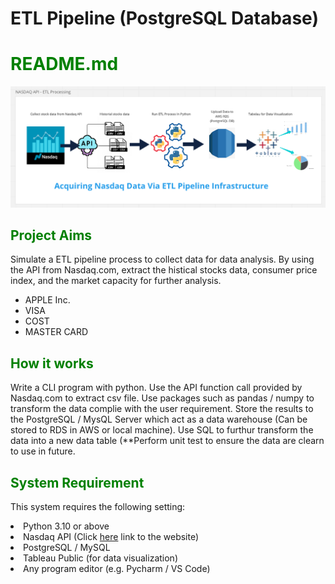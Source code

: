 # ETL Pipeline (PostgreSQL Database)

<html>
<head></head> 
<body data-gr-ext-installed="" data-new-gr-c-s-check-loaded="14.1087.0">
<h1><span style="color:#008000;">README.md</span></h1>
<img src="https://github.com/data-engineer-sk/dataWarehouse-PostgreSQL-1/blob/main/Nasdaq%20API%20-%20ETL%20Processing.png" ALIGN=”left” alt="ETL Processing via Nasdaq API" />
</body>
</html>
  
<h2><span style="color:#008000;">Project Aims</span></h2>
<p>
 Simulate a ETL pipeline process to collect data for data analysis.  By using the API from Nasdaq.com, extract the histical stocks data, consumer price index, and the  market capacity for further analysis.
 <ul>
  <li>APPLE Inc.</li>
  <li>VISA</li>
  <li>COST</li>
  <li>MASTER CARD</li>
</ul>
</p>
<h2><span style="color:#008000;">How it works</span></h2>
<p>Write a CLI program with python.  Use the API function call provided by Nasdaq.com to extract csv file.  Use packages such as  pandas / numpy to transform the data complie with the user requirement.  Store the results to the PostgreSQL / MysQL Server which act as a data warehouse (Can be stored to RDS in AWS or local machine).  Use SQL to furthur transform the data into a new data table (**Perform unit test to ensure the data are clearn to use in future.
</p>
<h2><span style="color:#008000;">System Requirement</span></h2>
<p>This system requires the following setting:
  <li>Python 3.10 or above</li>
  <li>Nasdaq API (Click <a href="https://data.nasdaq.com/tools/api">here</a> link to the website)
  <li>PostgreSQL / MySQL</li>
  <Li>Tableau Public (for data visualization)</li>
  <li>Any program editor (e.g. Pycharm / VS Code)</li>  
</p>
